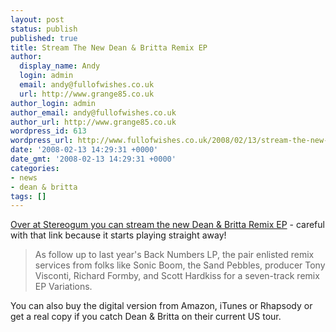 ```yaml
---
layout: post
status: publish
published: true
title: Stream The New Dean & Britta Remix EP
author:
  display_name: Andy
  login: admin
  email: andy@fullofwishes.co.uk
  url: http://www.grange85.co.uk
author_login: admin
author_email: andy@fullofwishes.co.uk
author_url: http://www.grange85.co.uk
wordpress_id: 613
wordpress_url: http://www.fullofwishes.co.uk/2008/02/13/stream-the-new-dean-britta-remix-ep/
date: '2008-02-13 14:29:31 +0000'
date_gmt: '2008-02-13 14:29:31 +0000'
categories:
- news
- dean & britta
tags: []
---
```

<p><a href="http://stereogum.com/archives/stream-the-new-dean-britta-remix-ep_008078.html">Over at Stereogum you can stream the new Dean & Britta Remix EP</a> - careful with that link because it starts playing straight away!</p>
<blockquote><p>As follow up to last year's Back Numbers LP, the pair enlisted remix services from folks like Sonic Boom, the Sand Pebbles, producer Tony Visconti, Richard Formby, and Scott Hardkiss for a seven-track remix EP Variations.</p></blockquote>
<p>You can also buy the digital version from <span class="removed_link" title="http://www.amazon.com/gp/product/B0011UQA2K?ie=UTF8&amp;tag=aheadfullofwi-20&amp;linkCode=as2&amp;camp=1789&amp;creative=9325&amp;creativeASIN=B0011UQA2K">Amazon</span>, iTunes or Rhapsody or get a real copy if you catch Dean & Britta on their <span class="removed_link" title="http://db.fullofwishes.co.uk/upcoming/dean_and_britta/">current US tour</span>.</p>
